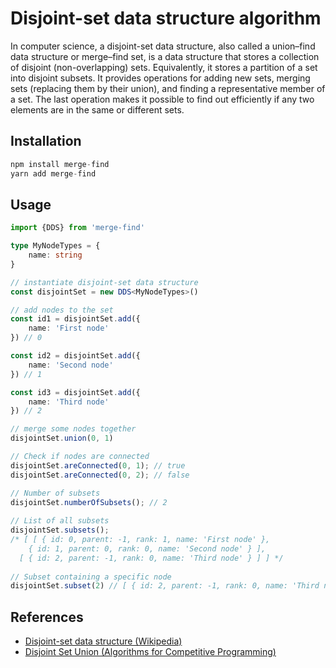 # Disjoint-set data structure algorithm

In computer science, a disjoint-set data structure, also called a union–find data structure or merge–find set, is a data structure that stores a collection of disjoint (non-overlapping) sets. Equivalently, it stores a partition of a set into disjoint subsets. It provides operations for adding new sets, merging sets (replacing them by their union), and finding a representative member of a set. The last operation makes it possible to find out efficiently if any two elements are in the same or different sets.

## Installation

```ts
npm install merge-find
yarn add merge-find
```

## Usage

```ts
import {DDS} from 'merge-find'

type MyNodeTypes = {
    name: string
}

// instantiate disjoint-set data structure
const disjointSet = new DDS<MyNodeTypes>()

// add nodes to the set
const id1 = disjointSet.add({
    name: 'First node'
}) // 0

const id2 = disjointSet.add({
    name: 'Second node'
}) // 1

const id3 = disjointSet.add({
    name: 'Third node'
}) // 2

// merge some nodes together
disjointSet.union(0, 1)

// Check if nodes are connected
disjointSet.areConnected(0, 1); // true
disjointSet.areConnected(0, 2); // false

// Number of subsets
disjointSet.numberOfSubsets(); // 2
 
// List of all subsets
disjointSet.subsets(); 
/* [ [ { id: 0, parent: -1, rank: 1, name: 'First node' },
    { id: 1, parent: 0, rank: 0, name: 'Second node' } ],
  [ { id: 2, parent: -1, rank: 0, name: 'Third node' } ] ] */
 
// Subset containing a specific node
disjointSet.subset(2) // [ { id: 2, parent: -1, rank: 0, name: 'Third node' } ]
```

## References

- [Disjoint-set data structure (Wikipedia)](https://en.wikipedia.org/wiki/Disjoint-set_data_structure)
- [Disjoint Set Union (Algorithms for Competitive Programming)](https://cp-algorithms.com/data_structures/disjoint_set_union.html#support-distances-up-to-representative)
